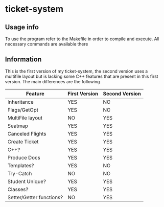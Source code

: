 # ticket-system 

## Usage info

To use the program refer to the Makefile in order to compile and execute. All necessary commands are available there

## Information
This is the first version of my ticket-system, the second version uses a multifile layout but is lacking some C++ features that are present in this first version. The main differences are the following

Feature     | First Version | Second Version
-------     | ------------- | -------------
Inheritance |     YES       |      NO
Flags/GetOpt|     YES       |      NO
MultiFile layout|     NO        |      YES
Seatmap     |     YES       |      YES
Canceled Flights |     YES       |      YES
Create Ticket |     YES       |      YES
C++?        |     YES       |      YES
Produce Docs|     YES       |      YES
Templates?  |     YES       |      NO
Try-Catch   |     NO        |      NO
Student Unique?|  YES       |      YES
Classes?    |     YES       |      YES
Setter/Getter functions? | NO | YES

